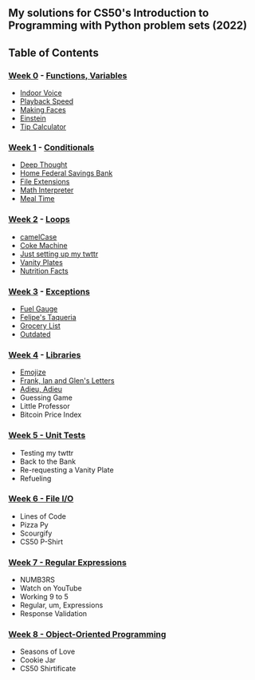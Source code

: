 ## My solutions for CS50's Introduction to Programming with Python problem sets (2022)

## Table of Contents
### [Week 0](/Week%200/) - [Functions, Variables](https://cs50.harvard.edu/python/2022/weeks/0/)
- [Indoor Voice](/Week%200/indoor.py)
- [Playback Speed](/Week%200/playback.py)
- [Making Faces](/Week%200/faces.py)
- [Einstein](/Week%200/einstein.py)
- [Tip Calculator](/Week%200/tip.py)

  
### [Week 1](/Week%201/) - [Conditionals](https://cs50.harvard.edu/python/2022/weeks/1/)
- [Deep Thought](/Week%201/deep.py) 
- [Home Federal Savings Bank](/Week%201/bank.py) 
- [File Extensions](/Week%201/extensions.py) 
- [Math Interpreter](/Week%201/interpreter.py) 
- [Meal Time](/Week%201/meal.py) 

  
### [Week 2](/Week%202/) - [Loops](https://cs50.harvard.edu/python/2022/weeks/2/)
- [camelCase](/Week%202/camel.py)
- [Coke Machine](/Week%202/coke.py)
- [Just setting up my twttr](/Week%202/twttr.py)
- [Vanity Plates](/Week%202/plates.py)
- [Nutrition Facts](/Week%202/nutrition.py)

  
### [Week 3](/Week%203/) - [Exceptions](https://cs50.harvard.edu/python/2022/weeks/3/)
- [Fuel Gauge](/Week%203/fuel.py)
- [Felipe's Taqueria](/Week%203/taqueria.py)
- [Grocery List](/Week%203/grocery.py)
- [Outdated](/Week%203/outdated.py)

  
### [Week 4](/Week%204/) - [Libraries](https://cs50.harvard.edu/python/2022/weeks/4/)
- [Emojize](/Week%204/emojize.py)
- [Frank, Ian and Glen's Letters](/Week%204/figlet.py)
- [Adieu, Adieu](/Week%204/adieu.py)
- Guessing Game
- Little Professor
- Bitcoin Price Index

  
### [Week 5 - Unit Tests](https://cs50.harvard.edu/python/2022/weeks/5/)
- Testing my twttr
- Back to the Bank
- Re-requesting a Vanity Plate
- Refueling

  
### [Week 6 - File I/O](https://cs50.harvard.edu/python/2022/weeks/6/)
- Lines of Code
- Pizza Py
- Scourgify
- CS50 P-Shirt

  
### [Week 7 - Regular Expressions](https://cs50.harvard.edu/python/2022/weeks/7/)
- NUMB3RS
- Watch on YouTube
- Working 9 to 5
- Regular, um, Expressions
- Response Validation


### [Week 8 - Object-Oriented Programming](https://cs50.harvard.edu/python/2022/weeks/8/)
- Seasons of Love
- Cookie Jar
- CS50 Shirtificate
